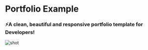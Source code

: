 
<h1>Portfolio Example</h1>
<h3>⚡A clean, beautiful and responsive portfolio template for Developers!</h3>

![shot](https://github.com/itsDevRahul/itsdevrahul.github.io/assets/154493796/04c1fc54-34de-43ea-aeb9-8d8ed012bc87)
